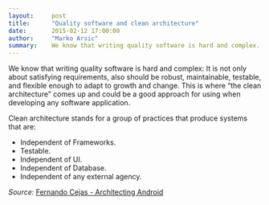 ```yaml
---
layout:     post
title:      "Quality software and clean architecture"
date:       2015-02-12 17:00:00
author:     "Marko Arsic"
summary:	We know that writing quality software is hard and complex. It is not only about satisfying requirements
---
```


We know that writing quality software is hard and complex: It is not only about satisfying requirements, also should be robust, maintainable, testable, and flexible enough to adapt to growth and change. This is where “the clean architecture” comes up and could be a good approach for using when developing any software application.

Clean architecture stands for a group of practices that produce systems that are:

  * Independent of Frameworks.
  * Testable.
  * Independent of UI.
  * Independent of Database.
  * Independent of any external agency.

_Source:_ [Fernando Cejas - Architecting Android](http://fernandocejas.com/2014/09/03/architecting-android-the-clean-way)
